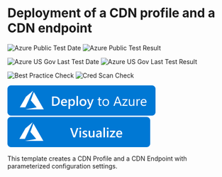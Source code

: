 # Deployment of a CDN profile and a CDN endpoint

![Azure Public Test Date](https://azurequickstartsservice.blob.core.windows.net/badges/201-cdn-customize/PublicLastTestDate.svg)
![Azure Public Test Result](https://azurequickstartsservice.blob.core.windows.net/badges/201-cdn-customize/PublicDeployment.svg)

![Azure US Gov Last Test Date](https://azurequickstartsservice.blob.core.windows.net/badges/201-cdn-customize/FairfaxLastTestDate.svg)
![Azure US Gov Last Test Result](https://azurequickstartsservice.blob.core.windows.net/badges/201-cdn-customize/FairfaxDeployment.svg)

![Best Practice Check](https://azurequickstartsservice.blob.core.windows.net/badges/201-cdn-customize/BestPracticeResult.svg)
![Cred Scan Check](https://azurequickstartsservice.blob.core.windows.net/badges/201-cdn-customize/CredScanResult.svg)

[![Deploy To Azure](https://raw.githubusercontent.com/Azure/azure-quickstart-templates/master/1-CONTRIBUTION-GUIDE/images/deploytoazure.svg?sanitize=true)](https://portal.azure.com/#create/Microsoft.Template/uri/https%3A%2F%2Fraw.githubusercontent.com%2FAzure%2Fazure-quickstart-templates%2Fmaster%2F201-cdn-customize%2Fazuredeploy.json)  [![Visualize](https://raw.githubusercontent.com/Azure/azure-quickstart-templates/master/1-CONTRIBUTION-GUIDE/images/visualizebutton.svg?sanitize=true)](http://armviz.io/#/?load=https%3A%2F%2Fraw.githubusercontent.com%2FAzure%2Fazure-quickstart-templates%2Fmaster%2F201-cdn-customize%2Fazuredeploy.json)

This template creates a CDN Profile and a CDN Endpoint with parameterized configuration settings.


